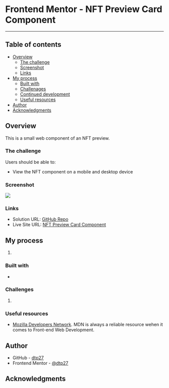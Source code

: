 # Frontend Mentor - NFT Preview Card Component

---

## Table of contents

- [Overview](#overview)
  - [The challenge](#the-challenge)
  - [Screenshot](#screenshot)
  - [Links](#links)
- [My process](#my-process)
  - [Built with](#built-with)
  - [Challenages](#what-i-learned)
  - [Continued development](#continued-development)
  - [Useful resources](#useful-resources)
- [Author](#author)
- [Acknowledgments](#acknowledgments)


## Overview
This is a small web component of an NFT preview.

### The challenge

Users should be able to:

- View the NFT component on a mobile and desktop device

### Screenshot

![](./screenshot.jpg)


### Links

- Solution URL: [GitHub Repo](https://github.com/dtp27/product-preview-card-component)
- Live Site URL: [NFT Preview Card Component]()

## My process
1. 

### Built with
- 

### Challenges
1. 

### Useful resources

- [Mozilla Developers Network](https://developer.mozilla.org/en-US/). MDN is always a reliable resource wehen it comes to Front-end Web Development.

## Author

- GitHub - [dtp27](https://github.com/dtp27)
- Frontend Mentor - [@dtp27](https://www.frontendmentor.io/profile/dtp27)

## Acknowledgments

